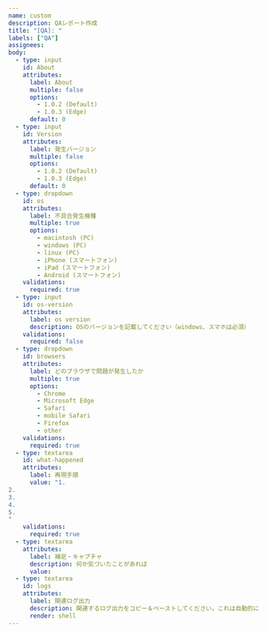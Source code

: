 ```yaml
---
name: custom
description: QAレポート作成
title: "[QA]: "
labels: ["QA"]
assignees:
body:
  - type: input
    id: About
    attributes:
      label: About
      multiple: false
      options:
        - 1.0.2 (Default)
        - 1.0.3 (Edge)
      default: 0
  - type: input
    id: Version
    attributes:
      label: 発生バージョン
      multiple: false
      options:
        - 1.0.2 (Default)
        - 1.0.3 (Edge)
      default: 0
  - type: dropdown
    id: os
    attributes:
      label: 不具合発生機種
      multiple: true
      options:
        - macintosh (PC)
        - windows (PC)
        - linux (PC)
        - iPhone (スマートフォン)
        - iPad (スマートフォン)
        - Android (スマートフォン)
    validations:
      required: true
  - type: input
    id: os-version
    attributes:
      label: os version
      description: OSのバージョンを記載してください（windows、スマホは必須）
    validations:
      required: false
  - type: dropdown
    id: browsers
    attributes:
      label: どのブラウザで問題が発生したか
      multiple: true
      options:
        - Chrome
        - Microsoft Edge
        - Safari
        - mobile Safari
        - Firefox
        - other
    validations:
      required: true
  - type: textarea
    id: what-happened
    attributes:
      label: 再現手順
      value: "1. 
2. 
3. 
4. 
5. 
"
    validations:
      required: true
  - type: textarea
    attributes:
      label: 補足・キャプチャ
      description: 何か気づいたことがあれば
      value: 
  - type: textarea
    id: logs
    attributes:
      label: 関連ログ出力
      description: 関連するログ出力をコピー＆ペーストしてください。これは自動的にコードにフォーマットされます。
      render: shell
---
```



